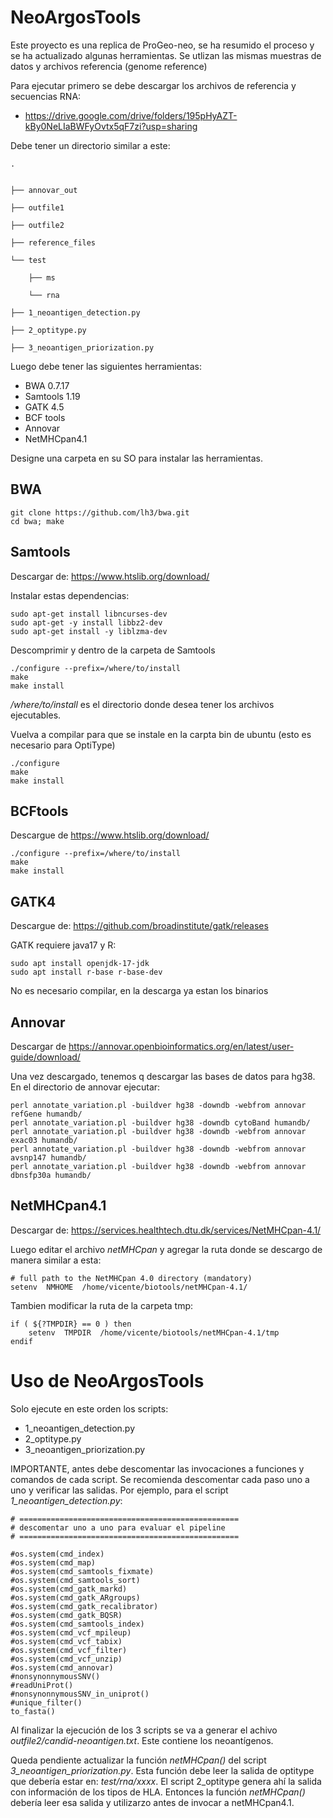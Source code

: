 # NeoArgosTools

Este proyecto es una replica de ProGeo-neo, se ha resumido el proceso y se ha actualizado algunas herramientas. Se utlizan las mismas muestras de datos y archivos referencia (genome reference)

Para ejecutar primero se debe descargar los archivos de referencia y secuencias RNA:
- https://drive.google.com/drive/folders/195pHyAZT-kBy0NeLIaBWFyOvtx5qF7zi?usp=sharing

Debe tener un directorio similar a este:

    .


    ├── annovar_out

    ├── outfile1

    ├── outfile2

    ├── reference_files

    └── test

        ├── ms

        └── rna

    ├── 1_neoantigen_detection.py

    ├── 2_optitype.py

    ├── 3_neoantigen_priorization.py



Luego debe tener las siguientes herramientas:
- BWA 0.7.17 
- Samtools 1.19 
- GATK 4.5 
- BCF tools 
- Annovar
- NetMHCpan4.1

Designe una carpeta en su SO para instalar las herramientas.

## BWA
```
git clone https://github.com/lh3/bwa.git
cd bwa; make
```

## Samtools
Descargar de: https://www.htslib.org/download/

Instalar estas dependencias:
```
sudo apt-get install libncurses-dev
sudo apt-get -y install libbz2-dev
sudo apt-get install -y liblzma-dev
```

Descomprimir y dentro de la carpeta de Samtools 
```
./configure --prefix=/where/to/install
make
make install
```

*/where/to/install* es el directorio donde desea tener los archivos ejecutables.  

Vuelva a compilar para que se instale en la carpta bin de ubuntu (esto es necesario para OptiType)
```
./configure 
make
make install
```

## BCFtools

Descargue de https://www.htslib.org/download/

```
./configure --prefix=/where/to/install
make
make install
```

## GATK4

Descargue de: https://github.com/broadinstitute/gatk/releases

GATK requiere java17 y R:

```
sudo apt install openjdk-17-jdk
sudo apt install r-base r-base-dev
```

No es necesario compilar, en la descarga ya estan los binarios

## Annovar

Descargar de https://annovar.openbioinformatics.org/en/latest/user-guide/download/


Una vez descargado, tenemos q descargar las bases de datos para hg38. En el directorio de annovar ejecutar:

```
perl annotate_variation.pl -buildver hg38 -downdb -webfrom annovar refGene humandb/
perl annotate_variation.pl -buildver hg38 -downdb cytoBand humandb/
perl annotate_variation.pl -buildver hg38 -downdb -webfrom annovar exac03 humandb/ 
perl annotate_variation.pl -buildver hg38 -downdb -webfrom annovar avsnp147 humandb/ 
perl annotate_variation.pl -buildver hg38 -downdb -webfrom annovar dbnsfp30a humandb/
```

## NetMHCpan4.1

Descargar de: https://services.healthtech.dtu.dk/services/NetMHCpan-4.1/

Luego editar el archivo *netMHCpan* y agregar la ruta donde se descargo de manera similar a esta:

```
# full path to the NetMHCpan 4.0 directory (mandatory)
setenv	NMHOME	/home/vicente/biotools/netMHCpan-4.1/
```

Tambien modificar la ruta de la carpeta tmp:

```
if ( ${?TMPDIR} == 0 ) then
	setenv  TMPDIR  /home/vicente/biotools/netMHCpan-4.1/tmp
endif
```


# Uso de NeoArgosTools

Solo ejecute en este orden los scripts:

- 1_neoantigen_detection.py
- 2_optitype.py
- 3_neoantigen_priorization.py


IMPORTANTE, antes debe descomentar las invocaciones a funciones y comandos de cada script. Se recomienda descomentar cada paso uno a uno y verificar las salidas. Por ejemplo, para el script *1_neoantigen_detection.py*:

```
# =================================================
# descomentar uno a uno para evaluar el pipeline
# =================================================

#os.system(cmd_index)
#os.system(cmd_map)
#os.system(cmd_samtools_fixmate)
#os.system(cmd_samtools_sort)
#os.system(cmd_gatk_markd)
#os.system(cmd_gatk_ARgroups)
#os.system(cmd_gatk_recalibrator)
#os.system(cmd_gatk_BQSR)
#os.system(cmd_samtools_index)
#os.system(cmd_vcf_mpileup)
#os.system(cmd_vcf_tabix)
#os.system(cmd_vcf_filter)
#os.system(cmd_vcf_unzip)
#os.system(cmd_annovar)
#nonsynonnymousSNV()
#readUniProt()
#nonsynonnymousSNV_in_uniprot()
#unique_filter()
to_fasta()
```





Al finalizar la ejecución de los 3 scripts se va a generar el achivo *outfile2/candid-neoantigen.txt*. Este contiene los neoantígenos.

Queda pendiente actualizar la función *netMHCpan()* del script *3_neoantigen_priorization.py*. Esta función debe leer la salida de optitype que debería estar en: *test/rna/xxxx*. El script 2_optitype genera ahí la salida con información de los tipos de HLA. Entonces la función *netMHCpan()* debería leer esa salida y utilizarzo antes de invocar a netMHCpan4.1.